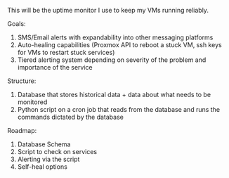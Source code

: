 This will be the uptime monitor I use to keep my VMs running reliably.


Goals:

1. SMS/Email alerts with expandability into other messaging platforms
2. Auto-healing capabilities (Proxmox API to reboot a stuck VM, ssh keys for VMs to restart stuck services)
3. Tiered alerting system depending on severity of the problem and importance of the service


Structure:


1. Database that stores historical data + data about what needs to be monitored
2. Python script on a cron job that reads from the database and runs the commands dictated by the database



Roadmap:

1. Database Schema
2. Script to check on services
3. Alerting via the script
4. Self-heal options
